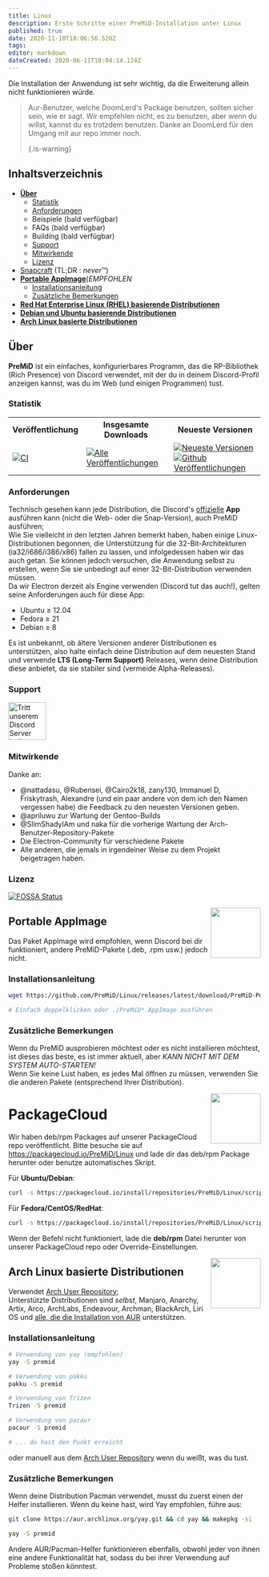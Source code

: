 ```yaml
---
title: Linux
description: Erste Schritte einer PreMiD-Installation unter Linux
published: true
date: 2020-11-10T18:06:56.520Z
tags:
editor: markdown
dateCreated: 2020-06-11T18:04:14.124Z
---
```


Die Installation der Anwendung ist sehr wichtig, da die Erweiterung allein nicht funktionieren würde.

> Aur-Benutzer, welche DoomLerd's Package benutzen, sollten sicher sein, wie er sagt. Wir empfehlen nicht, es zu benutzen, aber wenn du willst, kannst du es trotzdem benutzen. Danke an DoomLerd für den Umgang mit aur repo immer noch. 
> 
> {.is-warning}

## Inhaltsverzeichnis

- **[Über](#about)**
  - [Statistik](#stats)
  - [Anforderungen](#requirements)
  - Beispiele (bald verfügbar)
  - FAQs (bald verfügbar)
  - Building (bald verfügbar)
  - [Support](#support)
  - [Mitwirkende](#credits)
  - [Lizenz](#license)
- [Snapcraft](#snapcraft)</strong> (TL;DR : _never_™️)
- **[Portable AppImage](#appimage)**(_EMPFOHLEN_
  - [Installationsanleitung](#appimageinstall)
  - [Zusätzliche Bemerkungen](#appimagenotes)
- [**Red Hat Enterprise Linux (RHEL) basierende Distributionen**](#packagecloud)
- [**Debian und Ubuntu basierende Distributionen**](#packagecloud)
- [**Arch Linux basierte Distributionen**](#arch)

<a name="about"></a>

## Über

**PreMiD** ist ein einfaches, konfigurierbares Programm, das die RP-Bibliothek (Rich Presence) von Discord verwendet, mit der du in deinem Discord-Profil anzeigen kannst, was du im Web (und einigen Programmen) tust.

<a name="stats"></a>

### Statistik

<table>
  <tr>
    <th>Veröffentlichung</th>
    <th>Insgesamte Downloads</th>
    <th>Neueste Versionen</th>
  </tr>
  <tr>
    <td><a href="https://github.com/PreMiD/Linux/actions"><img src="https://github.com/PreMiD/Linux/workflows/CI/badge.svg?branch=master&event=push" alt="CI"></a></td>
    <td><a href="https://github.com/PreMiD/Linux/releases"><img src="https://img.shields.io/github/downloads/PreMiD/Linux/total.svg?maxAge=86400" alt="Alle Veröffentlichungen"></a></td>
    <td><a href="https://github.com/PreMiD/Linux/releases/latest"><img src="https://img.shields.io/github/v/release/PreMiD/Linux.svg?maxAge=86400" alt="Neueste Versionen"><br><img src="https://img.shields.io/github/downloads/PreMiD/Linux/latest/total.svg?maxAge=86400" alt="Github Veröffentlichungen"></a></td>
  </tr>
</table>

<a name="requirements"></a>

### Anforderungen

Technisch gesehen kann jede Distribution, die Discord's [offizielle](https://discordapp.com/download) **App** ausführen kann (nicht die Web- oder die Snap-Version), auch PreMiD ausführen;</br> Wie Sie vielleicht in den letzten Jahren bemerkt haben, haben einige Linux-Distributionen begonnen, die Unterstützung für die 32-Bit-Architekturen (ia32/i686/i386/x86) fallen zu lassen, und infolgedessen haben wir das auch getan. Sie können jedoch versuchen, die Anwendung selbst zu erstellen, wenn Sie sie unbedingt auf einer 32-Bit-Distribution verwenden müssen.</br> Da wir Electron derzeit als Engine verwenden (Discord tut das auch!), gelten seine Anforderungen auch für diese App:

- Ubuntu ≥ 12.04
- Fedora ≥ 21
- Debian ≥ 8

Es ist unbekannt, ob ältere Versionen anderer Distributionen es unterstützen, also halte einfach deine Distribution auf dem neuesten Stand und verwende **LTS (Long-Term Support)** Releases, wenn deine Distribution diese anbietet, da sie stabiler sind (vermeide Alpha-Releases).

<a name="support"></a>

### Support

<div>
  <a target="_blank" href="https://discord.premid.app/" title="Tritt unserem Discord Server bei!">
    <img height="75px" draggable="false" src="https://discordapp.com/api/guilds/493130730549805057/widget.png?style=banner2" alt="Tritt unserem Discord Server bei!">
  </a>
</div>

<a name="credits"></a>

### Mitwirkende

Danke an:

- @nattadasu, @Rubensei, @Cairo2k18, zany130, Immanuel D, Friskytrash, Alexandre (und ein paar andere von dem ich den Namen vergessen habe) die Feedback zu den neuesten Versionen geben.
- @apriluwu zur Wartung der Gentoo-Builds
- @SlimShadyIAm und naka für die vorherige Wartung der Arch-Benutzer-Repository-Pakete
- Die Electron-Community für verschiedene Pakete
- Alle anderen, die jemals in irgendeiner Weise zu dem Projekt beigetragen haben.

<a name="license"></a>

### Lizenz

[![FOSSA Status](https://app.fossa.io/api/projects/git%2Bgithub.com%2FPreMiD%2FLinux.svg?type=large)](https://app.fossa.io/projects/git%2Bgithub.com%2FPreMiD%2FLinux?ref=badge_large)

<img src="https://i.imgur.com/ACAxtmA.png" width="100" height="100" align="right"></img>
<a name="snapcraft"></a>

## Portable AppImage

Das Paket AppImage wird empfohlen, wenn Discord bei dir funktioniert, andere PreMiD-Pakete (.deb, .rpm usw.) jedoch nicht.

<a name="appimageinstall"></a>

### Installationsanleitung

```bash
wget https://github.com/PreMiD/Linux/releases/latest/download/PreMiD-Portable.AppImage && chmod a+x PreMiD*.AppImage
```

```bash
# Einfach doppelklicken oder ./PreMiD*.AppImage ausführen
```

<a name="appimagenotes"></a>

### Zusätzliche Bemerkungen

Wenn du PreMiD ausprobieren möchtest oder es nicht installieren möchtest, ist dieses das beste, es ist immer aktuell, aber _KANN NICHT MIT DEM SYSTEM AUTO-STARTEN!_</br>Wenn Sie keine Lust haben, es jedes Mal öffnen zu müssen, verwenden Sie die anderen Pakete (entsprechend Ihrer Distribution).

<img src="https://raw.githubusercontent.com/PreMiD/Linux/master/.github/packagecloud.png" width="100" height="100" align="right"></img>
<a name="packagecloud"></a>

# PackageCloud

Wir haben deb/rpm Packages auf unserer PackageCloud repo veröffentlicht. Bitte besuche sie auf https://packagecloud.io/PreMiD/Linux und lade dir das deb/rpm Package herunter oder benutze automatisches Skript.

Für **Ubuntu/Debian**:

```bash
curl -s https://packagecloud.io/install/repositories/PreMiD/Linux/script.deb.sh | sudo bash
```

Für **Fedora/CentOS/RedHat**:

```bash
curl -s https://packagecloud.io/install/repositories/PreMiD/Linux/script.rpm.sh | sudo bash
```

Wenn der Befehl nicht funktioniert, lade die **deb/rpm** Datei herunter von unserer PackageCloud repo oder Override-Einstellungen.

<a name="arch"></a>
<img src="https://raw.githubusercontent.com/PreMiD/Linux/86ae2fbd49499785281f388a5305b06e0d3ecfea/.github/iusearchbtw.svg" width="100" height="100" align="right"></img>

## Arch Linux basierte Distributionen

Verwendet [Arch User Repository](https://aur.archlinux.org/packages/premid);</br> Unterstützte Distributionen sind _selbst_, Manjaro, Anarchy, Artix, Arco, ArchLabs, Endeavour, Archman, BlackArch, Liri OS und [alle, die die Installation von AUR](https://wiki.archlinux.org/index.php/Arch-based_distributions#Active) unterstützen.

<a name="archinstall"></a>

### Installationsanleitung

```bash
# Verwendung von yay (empfohlen)
yay -S premid
```

```bash
# Verwendung von pakku
pakku -S premid
```

```bash
# Verwendung von Trizen
Trizen -S premid
```

```bash
# Verwendung von pacaur
pacaur -S premid
```

```bash
# ... du hast den Punkt erreicht
```

oder manuell aus dem [Arch User Repository](https://aur.archlinux.org/packages/premid) wenn du weißt, was du tust.

<a name="archnotes"></a>

### Zusätzliche Bemerkungen

Wenn deine Distribution Pacman verwendet, musst du zuerst einen der Helfer installieren. Wenn du keine hast, wird Yay empfohlen, führe aus:

```bash
git clone https://aur.archlinux.org/yay.git && cd yay && makepkg -si
```

```bash
yay -S premid
```

Andere AUR/Pacman-Helfer funktionieren ebenfalls, obwohl jeder von ihnen eine andere Funktionalität hat, sodass du bei ihrer Verwendung auf Probleme stoßen könntest.